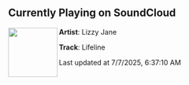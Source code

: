 ## Currently Playing on SoundCloud

[<img align="left" width="100" src="https://i1.sndcdn.com/artworks-kQdDk9ivzmOCLHnV-3jIlaQ-t500x500.png">](https://soundcloud.com/thisislizzyjane/873d4ff9-27c2-4515-94fb-5e33d6fa3564)

**Artist**: Lizzy Jane 

**Track**: Lifeline

Last updated at 7/7/2025, 6:37:10 AM
